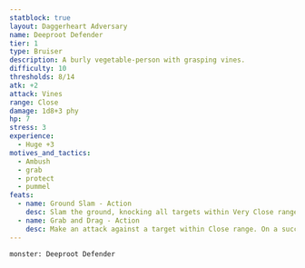 ```yaml
---
statblock: true
layout: Daggerheart Adversary
name: Deeproot Defender
tier: 1
type: Bruiser
description: A burly vegetable-person with grasping vines.
difficulty: 10
thresholds: 8/14
atk: +2
attack: Vines
range: Close
damage: 1d8+3 phy
hp: 7
stress: 3
experience:
  - Huge +3
motives_and_tactics:
  - Ambush
  - grab
  - protect
  - pummel
feats:
  - name: Ground Slam - Action
    desc: Slam the ground, knocking all targets within Very Close range back to Far range. Each target knocked back by this must mark a Stress.
  - name: Grab and Drag - Action
    desc: Make an attack against a target within Close range. On a success, spend a Fear to pull them into Melee range, deal 1d6+2 physical damage, and Restrain them until the Defender takes Severe damage.
---
```


```statblock
monster: Deeproot Defender
```